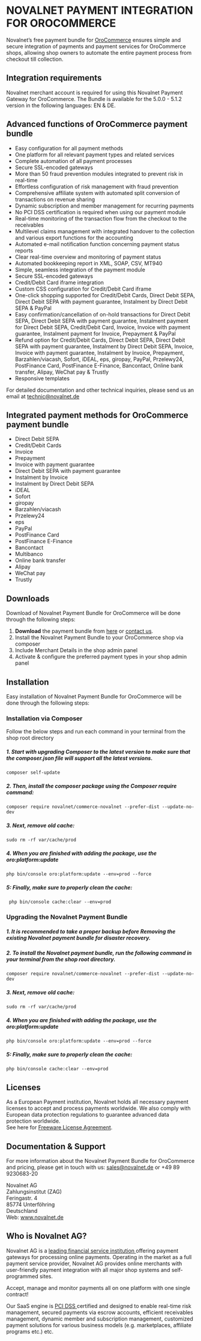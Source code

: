 # NOVALNET PAYMENT INTEGRATION FOR OROCOMMERCE
Novalnet’s free payment bundle for <a href="https://www.novalnet.com/integration/orocommerce/">OroCommerce</a> ensures simple and secure integration of payments and payment services for OroCommerce shops, allowing shop owners to automate the entire payment process from checkout till collection. 

## Integration requirements 
Novalnet merchant account is required for using this Novalnet Payment Gateway for OroCommerce. The Bundle is available for the 5.0.0 - 5.1.2 version in the following languages: EN & DE. 

## Advanced functions of OroCommerce payment bundle
- Easy configuration for all payment methods
- One platform for all relevant payment types and related services
- Complete automation of all payment processes
- Secure SSL-encoded gateways
- More than 50 fraud prevention modules integrated to prevent risk in real-time
- Effortless configuration of risk management with fraud prevention
- Comprehensive affiliate system with automated split conversion of transactions on revenue sharing
- Dynamic subscription and member management for recurring payments
- No PCI DSS certification is required when using our payment module
- Real-time monitoring of the transaction flow from the checkout to the receivables
- Multilevel claims management with integrated handover to the collection and various export functions for the accounting
- Automated e-mail notification function concerning payment status reports
- Clear real-time overview and monitoring of payment status
- Automated bookkeeping report in XML, SOAP, CSV, MT940
- Simple, seamless integration of the payment module
- Secure SSL-encoded gateways
- Credit/Debit Card iframe integration 
- Custom CSS configuration for Credit/Debit Card iframe
- One-click shopping supported for Credit/Debit Cards, Direct Debit SEPA, Direct Debit SEPA with payment guarantee, Instalment by Direct Debit SEPA & PayPal
- Easy confirmation/cancellation of on-hold transactions for Direct Debit SEPA, Direct Debit SEPA with payment guarantee, Instalment payment for Direct Debit SEPA, Credit/Debit Card, Invoice, Invoice with payment guarantee, Instalment payment for Invoice, Prepayment & PayPal
- Refund option for Credit/Debit Cards, Direct Debit SEPA, Direct Debit SEPA with payment guarantee, Instalment by Direct Debit SEPA, Invoice, Invoice with payment guarantee, Instalment by Invoice, Prepayment, Barzahlen/viacash, Sofort, iDEAL, eps, giropay, PayPal, Przelewy24, PostFinance Card, PostFinance E-Finance, Bancontact, Online bank transfer, Alipay, WeChat pay & Trustly
- Responsive templates

For detailed documentation and other technical inquiries, please send us an email at <a href="mailto:technic@novalnet.de"> technic@novalnet.de </a>

## Integrated payment methods for OroCommerce payment bundle

-	Direct Debit SEPA
-	Credit/Debit Cards
-	Invoice
-	Prepayment
-	Invoice with payment guarantee
-	Direct Debit SEPA with payment guarantee
-	Instalment by Invoice
-	Instalment by Direct Debit SEPA
-	iDEAL
-	Sofort
-	giropay
-	Barzahlen/viacash
-	Przelewy24
- eps
-	PayPal
-	PostFinance Card
- PostFinance E-Finance
- Bancontact
- Multibanco
- Online bank transfer
- Alipay
- WeChat pay
- Trustly

## Downloads
Download of Novalnet Payment Bundle for OroCommerce will be done through the following steps:
1. **Download** the payment bundle from <a href="https://extensions.oroinc.com/orocommerce/extension/novalnet-payment-extension/"> here</a> or <a href="https://www.novalnet.de/kontakt/sales"> contact us</a>.
2. Install the Novalnet Payment Bundle to your OroCommerce shop via composer
3. Include Merchant Details in the shop admin panel 
4. Activate & configure the preferred payment types in your shop admin panel

## Installation 
Easy installation of Novalnet Payment Bundle for OroCommerce will be done through the following steps:

### Installation via Composer
Follow the below steps and run each command in your terminal from the shop root directory
 ##### 1. Start with upgrading Composer to the latest version to make sure that the composer.json file will support all the latest versions.
 ```
 composer self-update
 ```
 ##### 2. Then, install the composer package using the Composer require command:
 ```
 composer require novalnet/commerce-novalnet --prefer-dist --update-no-dev
 ```
 ##### 3. Next, remove old cache:
 ```
 sudo rm -rf var/cache/prod
 ```
 ##### 4. When you are finished with adding the package, use the oro:platform:update
 ```
 php bin/console oro:platform:update --env=prod --force
 ```
 ##### 5: Finally, make sure to properly clean the cache:
 ```
  php bin/console cache:clear --env=prod
 ```
### Upgrading the Novalnet Payment Bundle

 ##### 1. It is recommended to take a proper backup before Removing the existing Novalnet payment bundle for disaster recovery.<br>

 ##### 2. To install the Novalnet payment bundle, run the following command in your terminal from the shop root directory.
 ```
 composer require novalnet/commerce-novalnet --prefer-dist --update-no-dev
 ```
 ##### 3. Next, remove old cache:
 ```
 sudo rm -rf var/cache/prod
 ```
 ##### 4. When you are finished with adding the package, use the oro:platform:update
 ```
 php bin/console oro:platform:update --env=prod --force
 ```
 ##### 5: Finally, make sure to properly clean the cache:
 ```
 php bin/console cache:clear --env=prod
 ```
## Licenses
As a European Payment institution, Novalnet holds all necessary payment licenses to accept and process payments worldwide. We also comply with European data protection regulations to guarantee advanced data protection worldwide.  
See here for [Freeware License Agreement](https://www.novalnet.com/payment-plugins-free-license/).

## Documentation & Support
For more information about the Novalnet Payment Bundle for OroCommerce and pricing, please get in touch with us:  <a href="mailto:sales@novalnet.de"> sales@novalnet.de </a> or +49 89 9230683-20<br>

Novalnet AG<br>
Zahlungsinstitut (ZAG)<br>
Feringastr. 4<br>
85774 Unterföhring<br>
Deutschland<br>
Web: www.novalnet.de 

## Who is Novalnet AG?
<p>Novalnet AG is a <a href="https://www.novalnet.de/zahlungsinstitut"> leading financial service institution </a> offering payment gateways for processing online payments. Operating in the market as a full payment service provider, Novalnet AG provides online merchants with user-friendly payment integration with all major shop systems and self-programmed sites.</p> 
<p>Accept, manage and monitor payments all on one platform with one single contract!</p>
<p>Our SaaS engine is <a href="https://www.novalnet.de/pci-dss-zertifizierung"> PCI DSS </a> certified and designed to enable real-time risk management, secured payments via escrow accounts, efficient receivables management, dynamic member and subscription management, customized payment solutions for various business models (e.g. marketplaces, affiliate programs etc.) etc.</p>
